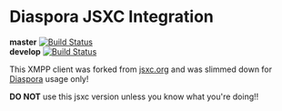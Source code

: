 Diaspora JSXC Integration
=========================

**master** [ ![Build Status](https://travis-ci.org/diaspora/jsxc.svg?branch=master) ](https://travis-ci.org/diaspora/jsxc)  
**develop** [ ![Build Status](https://travis-ci.org/diaspora/jsxc.svg?branch=develop) ](https://travis-ci.org/diaspora/jsxc)

This XMPP client was forked from [jsxc.org](http://www.jsxc.org/)
and was slimmed down for [Diaspora](https://diasporafoundation.org) usage only!

**DO NOT** use this jsxc version unless you know what you're doing!!
